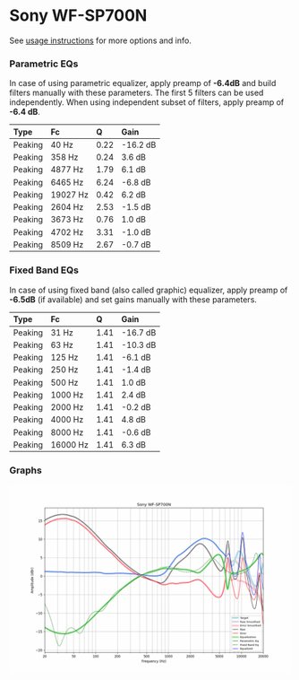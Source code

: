 # Sony WF-SP700N
See [usage instructions](https://github.com/jaakkopasanen/AutoEq#usage) for more options and info.

### Parametric EQs
In case of using parametric equalizer, apply preamp of **-6.4dB** and build filters manually
with these parameters. The first 5 filters can be used independently.
When using independent subset of filters, apply preamp of **-6.4 dB**.

| Type    | Fc       |    Q | Gain     |
|:--------|:---------|:-----|:---------|
| Peaking | 40 Hz    | 0.22 | -16.2 dB |
| Peaking | 358 Hz   | 0.24 | 3.6 dB   |
| Peaking | 4877 Hz  | 1.79 | 6.1 dB   |
| Peaking | 6465 Hz  | 6.24 | -6.8 dB  |
| Peaking | 19027 Hz | 0.42 | 6.2 dB   |
| Peaking | 2604 Hz  | 2.53 | -1.5 dB  |
| Peaking | 3673 Hz  | 0.76 | 1.0 dB   |
| Peaking | 4702 Hz  | 3.31 | -1.0 dB  |
| Peaking | 8509 Hz  | 2.67 | -0.7 dB  |

### Fixed Band EQs
In case of using fixed band (also called graphic) equalizer, apply preamp of **-6.5dB**
(if available) and set gains manually with these parameters.

| Type    | Fc       |    Q | Gain     |
|:--------|:---------|:-----|:---------|
| Peaking | 31 Hz    | 1.41 | -16.7 dB |
| Peaking | 63 Hz    | 1.41 | -10.3 dB |
| Peaking | 125 Hz   | 1.41 | -6.1 dB  |
| Peaking | 250 Hz   | 1.41 | -1.4 dB  |
| Peaking | 500 Hz   | 1.41 | 1.0 dB   |
| Peaking | 1000 Hz  | 1.41 | 2.4 dB   |
| Peaking | 2000 Hz  | 1.41 | -0.2 dB  |
| Peaking | 4000 Hz  | 1.41 | 4.8 dB   |
| Peaking | 8000 Hz  | 1.41 | -0.6 dB  |
| Peaking | 16000 Hz | 1.41 | 6.3 dB   |

### Graphs
![](./Sony%20WF-SP700N.png)